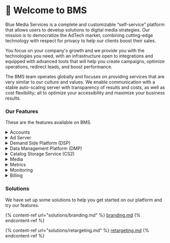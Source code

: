 # 👋 Welcome to BMS

Blue Media Services is a complete and customizable “self-service” platform that allows users to develop solutions to digital media strategies. Our mission is to democratize the AdTech market, combining cutting-edge technology with respect for privacy to help our clients boost their sales.

You focus on your company's growth and we provide you with the technologies you need, with an infrastructure open to integrations and equipped with advanced tools that will help you create campaigns, optimize operations, redirect leads, and boost performance.

The BMS team operates globally and focuses on providing services that are very similar to our culture and values. We enable communication with a stable auto-scaling server with transparency of results and costs, as well as cost flexibility; all to optimize your accessibility and maximize your business results.

### Our Features

These are the features available on BMS.

<details>

<summary>Accounts</summary>

[Overview](product-documentation/accounts/)

</details>

<details>

<summary>Ad Server</summary>

[Overview](product-documentation/ad-server/)

[Creatives](product-documentation/ad-serving/creatives.md)

[Creative Groups](product-documentation/ad-serving/creative-groups.md)

[Creative Metrics](product-documentation/ad-serving/creatives.md#metrics-tab)

[Ads](product-documentation/ad-server/ads/)

[Ads Metrics](product-documentation/ad-server/ads/#metrics-tab)

[Ad Exchange Review](product-documentation/ad-server/ads/ad-exchange-review/)

[Creative Builder](product-documentation/ad-server/creative-builder/)

[Blueprints](product-documentation/ad-serving/creative-builder/blueprints.md)

[Builds](product-documentation/ad-server/creative-builder/builds.md)

[Ad Serving Billing](product-documentation/ad-server/ad-server-billing.md)

</details>

<details>

<summary>Demand Side Platform (DSP)</summary>

[Overview](product-documentation/demand-side-platform-dsp/)

[Managing Campaigns](product-documentation/demand-side-platform-dsp/campaigns.md)

[Managing Budgets](product-documentation/demand-side-platform-dsp/budgets.md)

[Managing Targets](product-documentation/demand-side-platform-dsp/targets.md)

[Managing Ads](product-documentation/demand-side-platform-dsp/managing-ads.md)

[DSP Metrics](product-documentation/demand-side-platform-dsp/dsp-metrics.md)

[Real Time Tab](product-documentation/demand-side-platform-dsp/real-time-tab.md)

[Campaign Billing](product-documentation/demand-side-platform-dsp/campaign-billing.md)

</details>

<details>

<summary>Data Management Platform (DMP)</summary>

[Overview](product-documentation/data-management-platform-dmp/)

[Cookie Pools](product-documentation/data-management-platform-dmp/cookie-pools.md)

[Trackers](product-documentation/data-management-platform-dmp/trackers.md)

[DMP Metrics](product-documentation/data-management-platform-dmp/dmp-metrics.md)

</details>

<details>

<summary>Catalog Storage Service (CS2)</summary>

[Overview](product-documentation/catalog-storage-service-cs2/)

[Catalogs](product-documentation/catalog-storage-service-cs2/catalogs.md)

[Products](product-documentation/catalog-storage-service-cs2/products.md)

[Import Channels](product-documentation/catalog-storage-service-cs2/import-channels.md)

[Recommendation Models](product-documentation/catalog-storage-service-cs2/recommendation-models.md)

[CS2 Metrics](product-documentation/catalog-storage-service-cs2/cs2-metrics.md)

</details>

<details>

<summary>Media</summary>

[Overview](product-documentation/media/)

[Media Metrics](product-documentation/media/media-metrics.md)

</details>

<details>

<summary>Metrics</summary>

[Overview](product-documentation/metrics.md)

</details>

<details>

<summary>Monitoring</summary>

[Overview](product-documentation/monitoring/)

[Event Stores](product-documentation/monitoring/event-stores.md)

[Event Pipes](product-documentation/monitoring/event-pipes.md)

[Monitoring Billing](product-documentation/monitoring/monitoring-billing.md)

[Monitoring Metrics](product-documentation/monitoring/monitoring-metrics.md)

</details>

<details>

<summary>Billing</summary>

[Overview](product-documentation/billing.md)

</details>

### Solutions

We have set up some solutions to help you get started on our platform and try our features.

{% content-ref url="solutions/branding.md" %}
[branding.md](solutions/branding.md)
{% endcontent-ref %}

{% content-ref url="solutions/retargeting.md" %}
[retargeting.md](solutions/retargeting.md)
{% endcontent-ref %}

